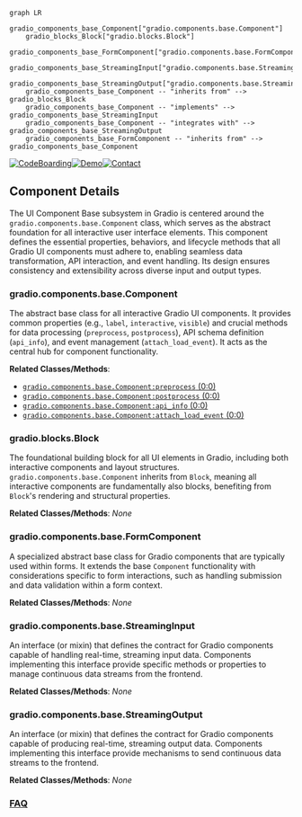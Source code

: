```mermaid
graph LR
    gradio_components_base_Component["gradio.components.base.Component"]
    gradio_blocks_Block["gradio.blocks.Block"]
    gradio_components_base_FormComponent["gradio.components.base.FormComponent"]
    gradio_components_base_StreamingInput["gradio.components.base.StreamingInput"]
    gradio_components_base_StreamingOutput["gradio.components.base.StreamingOutput"]
    gradio_components_base_Component -- "inherits from" --> gradio_blocks_Block
    gradio_components_base_Component -- "implements" --> gradio_components_base_StreamingInput
    gradio_components_base_Component -- "integrates with" --> gradio_components_base_StreamingOutput
    gradio_components_base_FormComponent -- "inherits from" --> gradio_components_base_Component
```
[![CodeBoarding](https://img.shields.io/badge/Generated%20by-CodeBoarding-9cf?style=flat-square)](https://github.com/CodeBoarding/CodeBoarding)[![Demo](https://img.shields.io/badge/Try%20our-Demo-blue?style=flat-square)](https://www.codeboarding.org/demo)[![Contact](https://img.shields.io/badge/Contact%20us%20-%20contact@codeboarding.org-lightgrey?style=flat-square)](mailto:contact@codeboarding.org)

## Component Details

The UI Component Base subsystem in Gradio is centered around the `gradio.components.base.Component` class, which serves as the abstract foundation for all interactive user interface elements. This component defines the essential properties, behaviors, and lifecycle methods that all Gradio UI components must adhere to, enabling seamless data transformation, API interaction, and event handling. Its design ensures consistency and extensibility across diverse input and output types.

### gradio.components.base.Component
The abstract base class for all interactive Gradio UI components. It provides common properties (e.g., `label`, `interactive`, `visible`) and crucial methods for data processing (`preprocess`, `postprocess`), API schema definition (`api_info`), and event management (`attach_load_event`). It acts as the central hub for component functionality.


**Related Classes/Methods**:

- <a href="https://github.com/gradio-app/gradio/blob/master/gradio/components/base.py#L0-L0" target="_blank" rel="noopener noreferrer">`gradio.components.base.Component:preprocess` (0:0)</a>
- <a href="https://github.com/gradio-app/gradio/blob/master/gradio/components/base.py#L0-L0" target="_blank" rel="noopener noreferrer">`gradio.components.base.Component:postprocess` (0:0)</a>
- <a href="https://github.com/gradio-app/gradio/blob/master/gradio/components/base.py#L0-L0" target="_blank" rel="noopener noreferrer">`gradio.components.base.Component:api_info` (0:0)</a>
- <a href="https://github.com/gradio-app/gradio/blob/master/gradio/components/base.py#L0-L0" target="_blank" rel="noopener noreferrer">`gradio.components.base.Component:attach_load_event` (0:0)</a>


### gradio.blocks.Block
The foundational building block for all UI elements in Gradio, including both interactive components and layout structures. `gradio.components.base.Component` inherits from `Block`, meaning all interactive components are fundamentally also blocks, benefiting from `Block`'s rendering and structural properties.


**Related Classes/Methods**: _None_

### gradio.components.base.FormComponent
A specialized abstract base class for Gradio components that are typically used within forms. It extends the base `Component` functionality with considerations specific to form interactions, such as handling submission and data validation within a form context.


**Related Classes/Methods**: _None_

### gradio.components.base.StreamingInput
An interface (or mixin) that defines the contract for Gradio components capable of handling real-time, streaming input data. Components implementing this interface provide specific methods or properties to manage continuous data streams from the frontend.


**Related Classes/Methods**: _None_

### gradio.components.base.StreamingOutput
An interface (or mixin) that defines the contract for Gradio components capable of producing real-time, streaming output data. Components implementing this interface provide mechanisms to send continuous data streams to the frontend.


**Related Classes/Methods**: _None_



### [FAQ](https://github.com/CodeBoarding/GeneratedOnBoardings/tree/main?tab=readme-ov-file#faq)